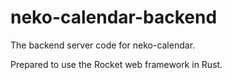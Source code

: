 # neko-calendar-backend

The backend server code for neko-calendar.

Prepared to use the Rocket web framework in Rust.
